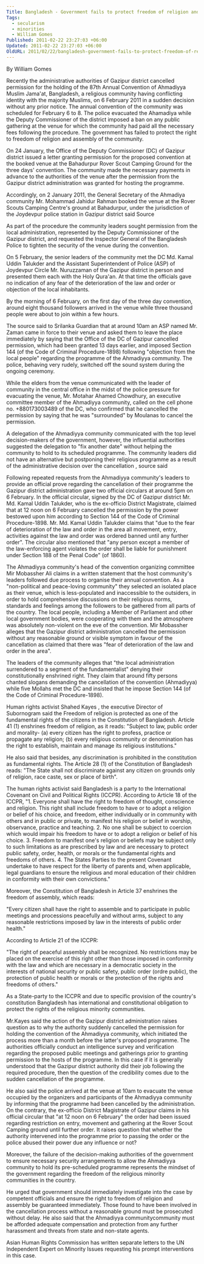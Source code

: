 ```yaml
---
Title: Bangladesh - Government fails to protect freedom of religion and assembly of Ahmadiyya community
Tags:
  - secularism
  - minorities
  - William Gomes
Published: 2011-02-22 23:27:03 +06:00
Updated: 2011-02-22 23:27:03 +06:00
OldURL: 2011/02/22/bangladesh-government-fails-to-protect-freedom-of-religion-and-assembly-of-ahmadiyya-community/
---
```


By William Gomes

 Recently the administrative authorities of Gazipur district cancelled permission for the holding of the 87th Annual Convention of Ahmadiyya Muslim Jama'at, Bangladesh, a religious community having conflicting identity with the majority Muslims, on 6 February 2011 in a sudden decision without any prior notice.
 The annual convention of the community was scheduled for February 6 to 8. The police evacuated the Ahamadiya while the Deputy Commissioner of the district imposed a ban on any public gathering at the venue for which the community had paid all the necessary fees following the procedure. The government has failed to protect the right to freedom of religion and assembly of the community. 

On 24 January, the Office of the Deputy Commissioner (DC) of Gazipur district issued a letter granting permission for the proposed convention at the booked venue at the Bahadurpur Rover Scout Camping Ground for the three days' convention. The community made the necessary payments in advance to the authorities of the venue after the permission from the Gazipur district administration was granted for hosting the programme. 


Accordingly, on 2 January 2011, the General Secretary of the Ahmadiya community Mr. Mohammad Jahidur Rahman booked the venue at the Rover Scouts Camping Centre's ground at Bahadurpur, under the jurisdiction of the Joydevpur police station in Gazipur district said Source  

As part of the procedure the community leaders sought permission from the local administration, represented by the Deputy Commissioner of the Gazipur district, and requested the Inspector General of the Bangladesh Police to tighten the security of the venue during the convention. 


On 5 February, the senior leaders of the community met the DC Md. Kamal Uddin Talukder and the Assistant Superintendent of Police (ASP) of Joydevpur Circle Mr. Nuruzzaman of the Gazipur district in person and presented them each with the Holy Qura'an. At that time the officials gave no indication of any fear of the deterioration of the law and order or objection of the local inhabitants. 

By the morning of 6 February, on the first day of the three day convention, around eight thousand followers arrived in the venue while three thousand people were about to join within a few hours. 
 

The source said to Srilanka Guardian that at around 10am an ASP named Mr. Zaman came in force to their venue and asked them to leave the place immediately by saying that the Office of the DC of Gazipur cancelled permission, which had been granted 13 days earlier, and imposed Section 144 (of the Code of Criminal Procedure-1898) following "objection from the local people" regarding the programme of the Ahmadiyya community. The police, behaving very rudely, switched off the sound system during the ongoing ceremony. 

While the elders from the venue communicated with the leader of community in the central office in the midst of the police pressure for evacuating the venue, Mr. Motahar Ahamed Chowdhury, an executive committee member of the Ahmadiyya community, called on the cell phone no. +880173003489 of the DC, who confirmed that he cancelled the permission by saying that he was "surrounded" by Moulanas to cancel the permission. 

A delegation of the Ahmadiyya community communicated with the top level decision-makers of the government, however, the influential authorities suggested the delegation to "fix another date" without helping the community to hold to its scheduled programme. The community leaders did not have an alternative but postponing their religious programme as a result of the administrative decision over the cancellation , source said 

Following repeated requests from the Ahmadiyya community's leaders to provide an official prove regarding the cancellation of their programme the Gazipur district administration gave two official circulars at around 5pm on 6 February. In the official circular, signed by the DC of Gazipur district Mr. Md. Kamal Uddin Talukder, who is the ex-officio District Magistrate, claimed that at 12 noon on 6 February cancelled the permission by the power bestowed upon him according to Section 144 of the Code of Criminal Procedure-1898. Mr. Md. Kamal Uddin Talukder claims that "due to the fear of deterioration of the law and order in the area all movement, entry, activities against the law and order was ordered banned until any further order". The circular also mentioned that "any person except a member of the law-enforcing agent violates the order shall be liable for punishment under Section 188 of the Penal Code" (of 1860). 

The Ahmadiyya community's head of the convention organizing committee Mir Mobassher Ali claims in a written statement that the host community's leaders followed due process to organise their annual convention. As a "non-political and peace-loving community" they selected an isolated place as their venue, which is less-populated and inaccessible to the outsiders, in order to hold comprehensive discussions on their religious norms, standards and feelings among the followers to be gathered from all parts of the country. The local people, including a Member of Parliament and other local government bodies, were cooperating with them and the atmosphere was absolutely non-violent on the eve of the convention. Mir Mobassher alleges that the Gazipur district administration cancelled the permission without any reasonable ground or visible symptom in favour of the cancellation as claimed that there was "fear of deterioration of the law and order in the area". 

The leaders of the community alleges that "the local administration surrendered to a segment of the fundamentalist" denying their constitutionally enshrined right. They claim that around fifty persons chanted slogans demanding the cancellation of the convention (Ahmadiyya) while five Mollahs met the DC and insisted that he impose Section 144 (of the Code of Criminal Procedure-1898). 

 Human rights activist Shahed Kayes , the executive Director of  Subornogram said  the Freedom of religion is protected as one of the fundamental rights of the citizens in the Constitution of Bangladesh. Article 41 (1) enshrines freedom of religion, as it reads: "Subject to law, public order and morality- 
(a) every citizen has the right to profess, practice or propagate any religion; (b) every religious community or denomination has the right to establish, maintain and manage its religious institutions." 

 He also said that besides, any discrimination is prohibited in the constitution as fundamental rights. The Article 28 (1) of the Constitution of Bangladesh reads: "The State shall not discriminate against any citizen on grounds only of religion, race caste, sex or place of birth". 

 The human rights activist said Bangladesh is a party to the International Covenant on Civil and Political Rights (ICCPR). According to Article 18 of the ICCPR, "1. Everyone shall have the right to freedom of thought, conscience and religion. This right shall include freedom to have or to adopt a religion or belief of his choice, and freedom, either individually or in community with others and in public or private, to manifest his religion or belief in worship, observance, practice and teaching. 
2. No one shall be subject to coercion which would impair his freedom to have or to adopt a religion or belief of his choice. 
3. Freedom to manifest one's religion or beliefs may be subject only to such limitations as are prescribed by law and are necessary to protect public safety, order, health, or morals or the fundamental rights and freedoms of others. 
4. The States Parties to the present Covenant undertake to have respect for the liberty of parents and, when applicable, legal guardians to ensure the religious and moral education of their children in conformity with their own convictions." 

Moreover, the Constitution of Bangladesh in Article 37 enshrines the freedom of assembly, which reads: 

"Every citizen shall have the right to assemble and to participate in public meetings and processions peacefully and without arms, subject to any reasonable restrictions imposed by law in the interests of public order health." 

According to Article 21 of the ICCPR: 

"The right of peaceful assembly shall be recognized. No restrictions may be placed on the exercise of this right other than those imposed in conformity with the law and which are necessary in a democratic society in the interests of national security or public safety, public order (ordre public), the protection of public health or morals or the protection of the rights and freedoms of others." 

As a State-party to the ICCPR and due to specific provision of the country's constitution Bangladesh has international and constitutional obligation to protect the rights of the religious minority communities. 

Mr.Kayes said the action of the Gazipur district administration raises question as to why the authority suddenly cancelled the permission for holding the convention of the Ahmadiyya community, which initiated the process more than a month before the latter's proposed programme. The authorities officially conduct an intelligence survey and verification regarding the proposed public meetings and gatherings prior to granting permission to the hosts of the programme. In this case if it is generally understood that the Gazipur district authority did their job following the required procedure, then the question of the credibility comes due to the sudden cancellation of the programme. 

He also said the police arrived at the venue at 10am to evacuate the venue occupied by the organizers and participants of the Ahmadiyya community by informing that the programme had been cancelled by the administration. On the contrary, the ex-officio District Magistrate of Gazipur claims in his official circular that "at 12 noon on 6 February" the order had been issued regarding restriction on entry, movement and gathering at the Rover Scout Camping ground until further order. It raises question that whether the authority intervened into the programme prior to passing the order or the police abused their power due any influence or not? 

Moreover, the failure of the decision-making authorities of the government to ensure necessary security arrangements to allow the Ahmadiyya community to hold its pre-scheduled programme represents the mindset of the government regarding the freedom of the religious minority communities in the country. 


He urged that government should immediately investigate into the case by competent officials and ensure the right to freedom of religion and assembly be guaranteed immediately. Those found to have been involved in the cancellation process without a reasonable ground must be prosecuted without delay. He also said that the Ahmadiyya communitycommunity must be afforded adequate compensation and protection from any further harassment and threats from state and non-state agents. 

Asian Human Rights Commission has written separate letters to the UN Independent Expert on Minority Issues requesting his prompt interventions in this case.